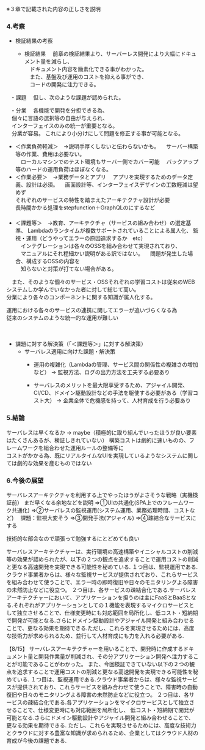※３章で記載された内容の正しさを説明

### 4.考察
- 検証結果の考察  

  - 検証結果
　前章の検証結果より、サーバーレス開発により大幅にドキュメント量を減らし、  
　ドキュメント内容を簡素化できる事がわかった。  
　また、基盤及び運用のコストを抑える事ができ、  
　コードの開発に注力できる。  

　- 課題
　但し、次のような課題が認められた。

　- 分業
　各機能で開発を分担できる為、  
　個々に言語の選択等の自由が与えられ、  
　インターフェイスのみの統一が重要となる。  
　分業が容易。
  これにより小分けにして問題を修正する事が可能となる。

  - ＜作業負荷軽減＞　→説明手厚くしないと伝わらないかも。
　サーバー構築等の作業、費用は必要ない。  
　ローカルマシンでのテスト環境もサーバー側でカバー可能 
　バックアップ等のハードの運用負荷はほぼなくなる。 
　
  - ＜作業必要＞　→業務データとアプリ
　アプリを実現するためのデータ定義、設計は必須。
　画面設計等、インターフェイスデザインの工数軽減は望めず  
  それぞれのサービスの特性を踏まえたアーキテクチャ設計が必要  
  長時間かかる処理をstepfunction＋GraphQLのにするなど  
　
  - ＜課題等＞　→教育、アーキテクチャ（サービスの組み合わせ）の選定基準、
               Lambdaのランタイムが複数サポートされていることによる属人化、
               監視・運用（どうやってエラーの原因追求するか　etc）  
　インテグレーションは各々のOSSを組み合わせて実現されており、  
　マニュアルにそれ程細かい説明がある訳ではない。 
　問題が発生した場合、構成するOSSの内容を  
　知らないと対策が打てない場合がある。  

　また、そのような個々のサービス・OSSそれぞれの学習コストは従来のWEBシステムしか学んでいなかった者に対して総じて高い。  
  分業により各々のコンポーネントに関する知識が属人化する。
  
  運用における各々のサービスの連携に関してエラーが追いづらくなる為  
  従来のシステムのような統一的な運用が難しい
　

　
- 課題に対する解決策（「＜課題等＞」に対する解決策）
  - サーバレス適用に向けた課題・解決策
    - 運用の複雑化（Lambdaの管理、サービス間の関係性の複雑さの増加など） → 監視方法、ログの出力方法を工夫する必要あり
    
    - サーバレスのメリットを最大限享受するため、アジャイル開発、CI/CD、ドメイン駆動設計などの手法を駆使する必要がある（学習コスト大） → 企業全体で危機感を持って、人材育成を行う必要あり

### 5.結論
サーバレスは早くなるか
→ maybe（積極的に取り組んでいったほうが良い要素はたくさんあるが、検証しきれていない）
構築コストは劇的に速いものの、フレームワークを組合わせた運用ルールの整備等に  
コストがかかる為、既にリアルタイムなUIを実現しているようなシステムに関しては劇的な効果を産むものではない  


### 6.今後の展望
サーバレスアーキテクチャを利用する上でやったほうがよさそうな戦略（実機検証前）
まだ早くなる余地などを説明
⇒①UIの共通化(SPA上でのフレームワーク共通化)
⇒②サーバレスの監視運用(システム運用、業務処理時間、コストなど)
　課題：監視大変そう
⇒③開発手法(アジャイル)
⇒④疎結合なサービスにする

技術的な部会なので頑張って勉強するにとどめても良い


サーバレスアーキテクチャーは、実行環境の高速構築やイニシャルコストの削減等の効果が認められたが、以下の２つの観点を追求することで運用コストの削減と更なる高速開発を実現できる可能性を秘めている.
１つ目は、監視運用である.クラウド事業者からは、様々な監視サービスが提供されており、これらサービスを組み合わせて使うことで、エラー時の即時復旧や日々のモニタリングよる障害の未然防止などに役立つ。
２つ目は、各サービスの疎結合化である.サーバレスアーキテクチャーにおいて、アプリケーションを担うのは主にFaaSとBaaSとなる.それぞれがアプリケーションとしての１機能を表現するマイクロサービスとして独立させることで、仕様変更時にも対応範囲を局所化し、低コスト・短納期で開発が可能となる.さらにドメイン駆動設計やアジャイル開発と組み合わせることで、更なる効果を期待できる.ただし、これらを実現させるためには、高度な技術力が求められるため、並行して人材育成にも力を入れる必要がある.

【8/15】
サーバレスアーキテクチャーを用いることで、開発時に作成するドキュメント量と開発作業量が削減され、その分アプリケーション開発へ注力することが可能であることがわかった。
また、今回検証できていない以下の２つの観点を追求することで運用コストの削減と更なる高速開発を実現できる可能性を秘めている. 
１つ目は、監視運用である.クラウド事業者からは、様々な監視サービスが提供されており、これらサービスを組み合わせて使うことで、障害時の自動復旧や日々のモニタリングよる障害の未然防止などに役立つ。 
２つ目は、各サービスの疎結合化である.各アプリケーションをマイクロサービスとして独立させることで、仕様変更時にも対応範囲を局所化し、
低コスト・短納期で開発が可能となる.さらにドメイン駆動設計やアジャイル開発と組み合わせることで、更なる効果を期待できる.
ただし、これらを実現させるためには、高度な技術力とクラウドに対する豊富な知識が求められるため、企業としてはクラウド人材の育成が今後の課題である.
